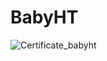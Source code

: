 # BabyHT

![Certificate_babyht](https://user-images.githubusercontent.com/81981737/163636068-73cc57d3-27ad-4b7c-8300-82ece21b6517.jpg)
